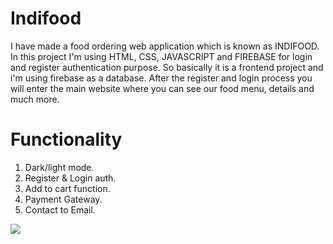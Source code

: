 # Indifood

I have made a food ordering web application which is known as INDIFOOD.
In this project I'm using HTML, CSS, JAVASCRIPT and FIREBASE for login and register authentication purpose.
So basically it is a frontend project and i'm using firebase as a database.
After the register and login process you will enter the main website where you can see our
food menu, details and much more.

# Functionality

1. Dark/light mode.
2. Register & Login auth.
3. Add to cart function.
4. Payment Gateway.
5. Contact to Email.


<a href="https://www.buymeacoffee.com/SurajMehta"><img src="https://img.buymeacoffee.com/button-api/?text=Buy me a coffee&emoji=&slug=SurajMehta&button_colour=260c6e&font_colour=ffffff&font_family=Cookie&outline_colour=ffffff&coffee_colour=FFDD00"></a>
